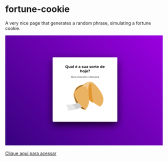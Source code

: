 # fortune-cookie
A very nice page that generates a random phrase, simulating a fortune cookie.

![Preview](imgs/preview.png)



[Clique aqui para acessar](https://herbert-rd.github.io/fortune-cookie/)


